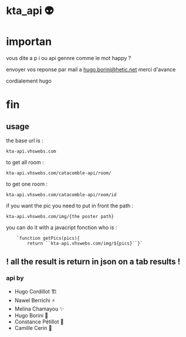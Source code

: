 # kta_api :alien:

# importan

vous dite a p i ou api gennre comme le mot happy ?

envoyer vos reponse par mail a hugo.borini@hetic.net merci d'avance 

cordialement hugo

# fin

## usage

the base url is :

    kta-api.vhswebs.com

to get all room :

    kta-api.vhswebs.com/catacomble-api/room/
 to get one room :
 

    kta-api.vhswebs.com/catacomble-api/room/id
  

if you want the pic you need to put in front the path :

    kta-api.vhswebs.com/img/{the poster path}

you can do it with a javacript fonction who is :

        `function getPics(pics){
            return ``kta-api.vhswebs.com/img/${pics}``}`

## ! all the result is return in json on a tab results !


### api by 
 - Hugo Cordillot :building_construction:
 - Nawel Berrichi :zap:
 - Melina Chamayou :sparkles:
 - Hugo Borini :penguin:
 - Constance Pétillot :iphone:
 - Camille Cerin :rocket:
